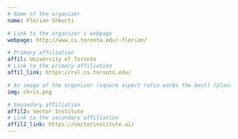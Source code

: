```yaml
---
# Name of the organizer
name: Florian Shkurti

# Link to the organizer's webpage
webpage: http://www.cs.toronto.edu/~florian/

# Primary affiliation
affil: University of Toronto
# Link to the primary affiliation
affil_link: https://rvl.cs.toronto.edu/

# An image of the organizer (square aspect ratio works the best) (place in the `assets/img/organizers` directory)
img: chris.png

# Secondary affiliation
affil2: Vector Institute
# Link to the secondary affiliation
affil2_link: https://vectorinstitute.ai/
---
```


